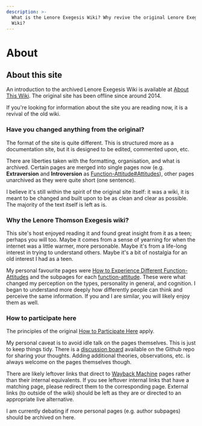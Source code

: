 ```yaml
---
description: >-
  What is the Lenore Exegesis Wiki? Why revive the original Lenore Exegesis
  Wiki?
---
```


# About

## About this site

An introduction to the archived Lenore Exegesis Wiki is available at [About This Wiki](../other/about-this-wiki-archive.md). The original site has been offline since around 2014.&#x20;

If you're looking for information about the site you are reading now, it is a revival of the old wiki.&#x20;

### Have you changed anything from the original?

The format of the site is quite different. This is structured more as a documentation site, but it is designed to be edited, commented upon, etc.

There are liberties taken with the formatting, organisation, and what is archived. Certain pages are merged into single pages now (e.g. **Extraversion** and **Introversion** as [Function-Attitude#Attitudes](../fundamentals/function-attitude/#attitudes)), other pages unarchived as they were quite short (one sentence).&#x20;

I believe it's still within the spirit of the original site itself: it was a wiki, it is meant to be changed and built upon to be as clean and clear as possible. The majority of the text itself is left as is.

### Why the Lenore Thomson Exegesis wiki?

This site's host enjoyed reading it and found great insight from it as a teen; perhaps you will too. Maybe it comes from a sense of yearning for when the internet was a little warmer, more personable. Maybe it's from a life-long interest in trying to understand others. Maybe it's a bit of nostalgia for an old interest I had as a teen.

My personal favourite pages were [How to Experience Different Function-Attitudes](../far-flung-explorations/how-to-experience-different-function-attitudes.md) and the subpages for each [function-attitude](../fundamentals/function-attitude/). These were what changed my perception on the types, personality in general, and cognition. I began to understand more deeply how differently people can think and perceive the same information. If you and I are similar, you will likely enjoy them as well.&#x20;

### How to participate here

The principles of the original [How to Participate Here](../other/how-to-participate-here-archive.md) apply.&#x20;

My personal caveat is to avoid idle talk on the pages themselves. This is just to keep things tidy. There is a [discussion board](https://github.com/apriltaoyvr/thomson-exegesis/discussions) available on the Github repo for sharing your thoughts. Adding additional theories, observations, etc. is always welcome on the pages themselves though.

There are likely leftover links that direct to [Wayback Machine](https://web.archive.org/) pages rather than their internal equivalents. If you see leftover internal links that have a matching page, please redirect them to the corresponding page. External links (to outside of the wiki) should be left as they are or directed to an appropriate live alternative.&#x20;

I am currently debating if more personal pages (e.g. author subpages) should be archived on here.
